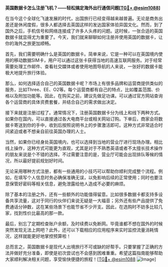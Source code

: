 **英国数据卡怎么注册飞机？——轻松搞定海外出行通信问题[[TG💪+ @esim1088](https://t.me/s/esim1088)]**

在当今这个全球化飞速发展的时代，出国旅行已经变得越来越普遍。无论是商务出差还是休闲度假，很多人都选择去英国这样的发达国家体验异国文化。然而，到了国外之后，手机信号和网络连接成了许多人头疼的问题。这时候，一张合适的英国数据卡就显得尤为重要了。今天，我们就来聊聊如何注册并使用英国的数据卡，让你的海外之旅更加顺畅。

首先，我们需要明确什么是英国的数据卡。简单来说，它是一种可以在英国境内使用的移动数据SIM卡，用户可以通过这张卡获得当地的高速互联网服务。对于经常需要处理工作邮件、查看社交媒体或者使用地图导航的人来说，一张好的数据卡能极大地提升旅行体验。

那么，如何选择适合自己的英国数据卡呢？市场上有很多品牌和运营商提供类似的服务，比如Three、EE、O2等。每个运营商都有自己的特点，比如覆盖范围、价格以及附加功能等。因此，在购买之前，建议先做足功课。可以通过官方网站查询各个运营商的具体资费套餐，并结合自己的需求做出决定。

接下来就是注册过程了。通常情况下，注册英国数据卡分为线上和线下两种方式。如果你在国内，可以直接通过各大电商平台或相关网站订购。下单后，商家会将数据卡寄送到你的手中，收到后按照说明书上的步骤激活即可。这种方式非常适合时间紧迫或者不想亲自前往英国办理的人士。

当然，如果你已经身处英国境内，也可以选择到当地的营业厅进行现场办理。相比线上操作，这种方式可能更为直观，尤其是对于不熟悉英语或者不太擅长技术操作的朋友来说是个不错的选择。不过需要注意的是，营业厅可能会出现排队等候的情况，所以最好提前规划好时间。

无论采用哪种方式注册，都有一些通用的小技巧可以帮助你顺利完成整个流程。例如，在填写个人信息时务必确保准确无误，以免影响后续的正常使用；同时也要注意保管好密码等相关信息，避免泄露给他人造成不必要的麻烦。

除了基本的注册之外，还有一些额外的功能值得留意。比如很多数据卡都支持多设备共享流量，这对于同行的伙伴们来说无疑是一大福音；另外还有些产品提供了免费通话分钟数，这在某些场景下也能节省不少开支。因此，在选购时不妨多比较几家，找到性价比最高的那一款。

最后，别忘了定期检查账户余额，及时续费以免断网。毕竟谁都不想在国外的时候突然发现无法上网吧？此外，还可以下载相应的应用程序来实时监控流量消耗情况，这样就能更好地掌控预算啦！

总而言之，英国数据卡是现代人出境旅行不可或缺的好帮手。只要掌握了正确的方法并做好充分准备，即使是初次尝试也不会感到困难重重。希望这篇指南能够帮助大家顺利解决相关问题，享受愉快便捷的旅程！[[TG💪+ @esim1088](https://t.me/s/esim1088) ![Image](https://i.postimg.cc/4NQfJmqS/Snipaste-2025-05-13-00-14-12.png)]